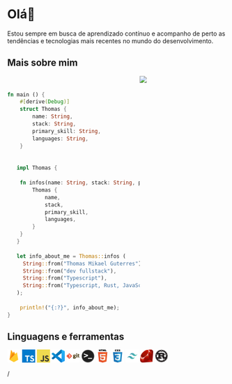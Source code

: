 
<!--
**GuterresThomas/guterresthomas** is a ✨ _special_ ✨ repository because its `README.md` (this file) appears on your GitHub profile.


-->


# Olá👋

 Estou sempre em busca de aprendizado contínuo e acompanho de perto as tendências e tecnologias mais recentes no mundo do desenvolvimento.

## Mais sobre mim

<img align="right" width="200" src="https://i2.wp.com/allhtaccess.info/wp-content/uploads/2018/03/programming.gif?fit=1281%2C716&ssl=1" />

```rust


fn main () {
    #[derive(Debug)]
    struct Thomas {
        name: String,
        stack: String,
        primary_skill: String,
        languages: String,
    }


   impl Thomas {
    
    fn infos(name: String, stack: String, primary_skill: String, languages: String) -> Thomas {
        Thomas {
            name,
            stack,
            primary_skill,
            languages,
        }
    } 
   }

   let info_about_me = Thomas::infos (
     String::from("Thomas Mikael Guterres"),
     String::from("dev fullstack"),
     String::from("Typescript"),
     String::from("Typescript, Rust, JavaScript, React, Ruby on rails"),
   );

    println!("{:?}", info_about_me);
}
```

## Linguagens e ferramentas


<code><img height="30" src="https://raw.githubusercontent.com/github/explore/80688e429a7d4ef2fca1e82350fe8e3517d3494d/topics/firebase/firebase.png"></code>
<code><img height="30" src="https://raw.githubusercontent.com/github/explore/80688e429a7d4ef2fca1e82350fe8e3517d3494d/topics/typescript/typescript.png"></code>
<code><img height="30" src="https://raw.githubusercontent.com/github/explore/80688e429a7d4ef2fca1e82350fe8e3517d3494d/topics/javascript/javascript.png"></code>
<code><img height="30" src="https://raw.githubusercontent.com/github/explore/80688e429a7d4ef2fca1e82350fe8e3517d3494d/topics/visual-studio-code/visual-studio-code.png"></code>
<code><img height="30" src="https://raw.githubusercontent.com/github/explore/80688e429a7d4ef2fca1e82350fe8e3517d3494d/topics/git/git.png"></code>
<code><img height="30" src="https://raw.githubusercontent.com/github/explore/80688e429a7d4ef2fca1e82350fe8e3517d3494d/topics/terminal/terminal.png"></code>
<code><img height="30" src="https://raw.githubusercontent.com/github/explore/80688e429a7d4ef2fca1e82350fe8e3517d3494d/topics/html/html.png"></code>
<code><img height="30" src="https://raw.githubusercontent.com/github/explore/80688e429a7d4ef2fca1e82350fe8e3517d3494d/topics/css/css.png"></code>
<code><img height="30" src="https://raw.githubusercontent.com/github/explore/80688e429a7d4ef2fca1e82350fe8e3517d3494d/topics/tailwind/tailwind.png"></code>
<code><img height="30" src="https://raw.githubusercontent.com/github/explore/80688e429a7d4ef2fca1e82350fe8e3517d3494d/topics/ruby/ruby.png"></code>
<code><img height="30" src="https://raw.githubusercontent.com/github/explore/80688e429a7d4ef2fca1e82350fe8e3517d3494d/topics/rust/rust.png"></code>




[website]: https://thomasguterres.cloud
[instagram]:https://www.instagram.com/thomas_guterres/
[linkedin]: https://www.linkedin.com/in/thomas-guterres-978a6327b/
/
